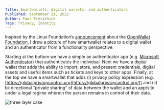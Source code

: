 ```yaml
---
Title: Smartwallets, digital wallets, and authenticators
Published: September 21, 2022
Author: Paul Trevithick
Tags: Privacy, Identity
---
```




Inspired by the Linux Foundation’s [announcement](https://www.linuxfoundation.org/press/linux-foundation-announces-an-intent-to-form-the-openwallet-foundation) about the [OpenWallet Foundation](https://openwallet.foundation/), I drew a picture of how smartwallet relates to a digital wallet and an authenticator from a functionality perspective.

Starting at the bottom we have a simple an authenticator app (e.g. [Microsoft Authenticator](https://www.microsoft.com/en-us/security/mobile-authenticator-app)) that authenticates the individual. Next we have a digital wallet that adds the ability to import, store, and present credentials, digital assets and useful items such as tickets and keys to other apps. Finally, at the top we have a smartwallet that adds (i) privacy policy expression (e.g. [https://globalprivacycontrol.org](https://globalprivacycontrol.org/)) and (ii) bi-directional “private sharing” of data between the wallet and an app/site under a legal regime wherein the person remains in control of their data.

![three layer cake](../@assets/smartwallet.webp)